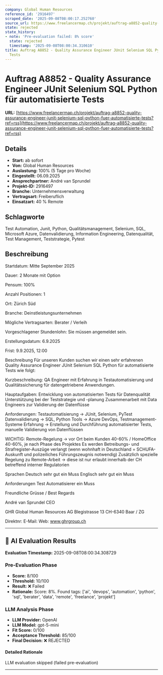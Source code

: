 ```yaml
---
company: Global Human Resources
reference_id: '2916497'
scraped_date: '2025-09-08T08:00:17.252760'
source_url: https://www.freelancermap.ch/projekt/auftrag-a8852-quality-assurance-engineer-junit-selenium-sql-python-fuer-automatisierte-tests?ref=rss
state: rejected
state_history:
- note: 'Pre-evaluation failed: 8% score'
  state: rejected
  timestamp: '2025-09-08T08:00:34.310610'
title: Auftrag A8852 - Quality Assurance Engineer JUnit Selenium SQL Python für automatisierte
  Tests
---
```



# Auftrag A8852 - Quality Assurance Engineer JUnit Selenium SQL Python für automatisierte Tests
**URL:** [https://www.freelancermap.ch/projekt/auftrag-a8852-quality-assurance-engineer-junit-selenium-sql-python-fuer-automatisierte-tests?ref=rss](https://www.freelancermap.ch/projekt/auftrag-a8852-quality-assurance-engineer-junit-selenium-sql-python-fuer-automatisierte-tests?ref=rss)
## Details
- **Start:** ab sofort
- **Von:** Global Human Resources
- **Auslastung:** 100% (5 Tage pro Woche)
- **Eingestellt:** 06.09.2025
- **Ansprechpartner:** André van Sprundel
- **Projekt-ID:** 2916497
- **Branche:** Unternehmensverwaltung
- **Vertragsart:** Freiberuflich
- **Einsatzart:** 40
                                                % Remote

## Schlagworte
Test Automation, Junit, Python, Qualitätsmanagement, Selenium, SQL, Microsoft Azure, Datenvalidierung, Information Engineering, Datenqualität, Test Management, Teststrategie, Pytest

## Beschreibung
Startdatum:
Mitte September 2025

Dauer:
2 Monate mit Option

Pensum:
100%

Anzahl Positionen:
1

Ort:
Zürich Süd

Branche:
Deinstleistungsunternehmen

Mögliche Vertragsarten:
Berater / Verleih

Vorgeschlagener Stundenlohn:
Sie müssen angemeldet sein.

Erstellungsdatum:
6.9.2025

Frist:
9.9.2025, 12:00

Beschreibung
Für unseren Kunden suchen wir einen sehr erfahrenen Quality Assurance Engineer JUnit Selenium SQL Python für automatisierte Tests wie folgt:

Kurzbeschreibung:
QA Engineer mit Erfahrung in Testautomatisierung und Qualitätssicherung für datengetriebene Anwendungen.

Hauptaufgaben:
Entwicklung von automatisierten Tests für Datenqualität
Unterstützung bei der Teststrategie und -planung
Zusammenarbeit mit Data Engineers zur Validierung der Datenflüsse

Anforderungen:
Testautomatisierung -> JUnit, Selenium, PyTest
Datenvalidierung -> SQL, Python
Tools -> Azure DevOps, Testmanagement-Systeme
Erfahrung -> Erstellung und Durchführung automatisierter Tests, manuelle Validierung von Datenflüssen

WICHTIG:
Remote-Regelung -> vor Ort beim Kunden 40-60% / HomeOffice 40-60%, je nach Phase des Projektes
Es werden Betreibungs- und Strafregister-Auszüge verlangt (wenn wohnhaft in Deutschland = SCHUFA-Auskunft und polizeiliches Führungszeugnis notwendig)
Zusätzlich spezielle Regelung zu Remote-Arbeit -> diese ist nur erlaubt innerhalb der CH betreffend interner Regulatorien

Sprachen
Deutsch sehr gut ein Muss
Englisch sehr gut ein Muss

Anforderungen
Test Automatisierer ein Muss

Freundliche Grüsse / Best Regards

André van Sprundel
CEO

GHR Global Human Resources AG
Blegistrasse 13
CH-6340 Baar / ZG

Direktnr:
E-Mail:
Web: www.ghrgroup.ch

---

## 🤖 AI Evaluation Results

**Evaluation Timestamp:** 2025-09-08T08:00:34.308729

### Pre-Evaluation Phase
- **Score:** 8/100
- **Threshold:** 10/100
- **Result:** ❌ Failed
- **Rationale:** Score: 8%. Found tags: ['ai', 'devops', 'automation', 'python', 'sql', 'berater', 'data', 'remote', 'freelance', 'projekt']

### LLM Analysis Phase
- **LLM Provider:** OpenAI
- **LLM Model:** gpt-5-mini
- **Fit Score:** 0/100
- **Acceptance Threshold:** 85/100
- **Final Decision:** ❌ REJECTED

#### Detailed Rationale
LLM evaluation skipped (failed pre-evaluation)

---
